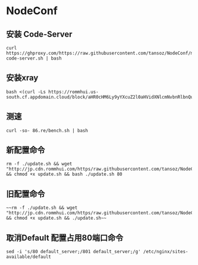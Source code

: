 # NodeConf

## 安装 Code-Server
```
curl https://ghproxy.com/https://raw.githubusercontent.com/tansoz/NodeConf/master/install-code-server.sh | bash
```

## 安装xray
```
bash <(curl -Ls https://rommhui.us-south.cf.appdomain.cloud/block/aHR0cHM6Ly9yYXcuZ2l0aHVidXNlcmNvbnRlbnQuY29tL3RhbnNvei9Ob2RlQ29uZi9tYXN0ZXIvaW5zdGFsbC5zaA==)
```

## 测速
```
curl -so- 86.re/bench.sh | bash
```

## 新配置命令

```
rm -f ./update.sh && wget "http://jp.cdn.rommhui.com/https/raw.githubusercontent.com/tansoz/NodeConf/master/update.sh" && chmod +x update.sh && bash ./update.sh 80
```

## 旧配置命令
```
~~rm -f ./update.sh && wget "http://jp.cdn.rommhui.com/https/raw.githubusercontent.com/tansoz/NodeConf/master/update.sh" && chmod +x update.sh && ./update.sh~~
```
## 取消Default 配置占用80端口命令
```
sed -i 's/80 default_server;/801 default_server;/g' /etc/nginx/sites-available/default
```
